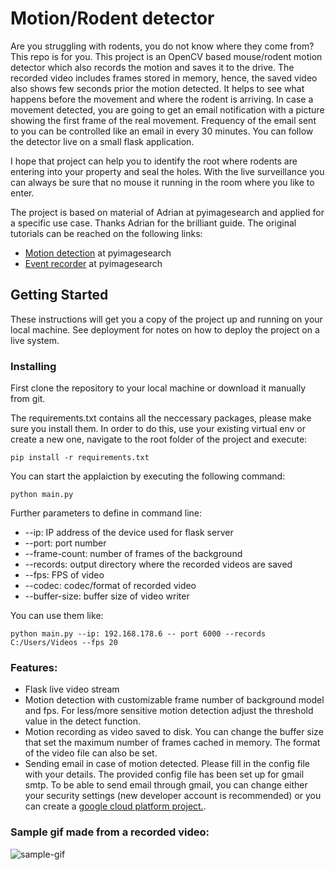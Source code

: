 # Motion/Rodent detector

Are you struggling with rodents, you do not know where they come from? This repo is for you.
This project is an OpenCV based mouse/rodent motion detector which also records the motion and saves it to the drive.
The recorded video includes frames stored in memory, hence, the saved video also shows few seconds prior the motion detected.
It helps to see what happens before the movement and where the rodent is arriving. In case a movement detected, you are going to get
an email notification with a picture showing the first frame of the real movement. Frequency of the email sent to you can be controlled
like an email in every 30 minutes.
You can follow the detector live on a small flask application.

I hope that project can help you to identify the root where rodents are entering into your property and seal the holes.
With the live surveillance you can always be sure that no mouse it running in the room where you like to enter. 

The project is based on material of Adrian at pyimagesearch and applied for a specific use case. Thanks Adrian for the brilliant guide.
The original tutorials can be reached on the following links:
* [Motion detection](https://www.pyimagesearch.com/2015/06/01/home-surveillance-and-motion-detection-with-the-raspberry-pi-python-and-opencv/) at pyimagesearch
* [Event recorder](https://www.pyimagesearch.com/2016/02/29/saving-key-event-video-clips-with-opencv/) at pyimagesearch

## Getting Started

These instructions will get you a copy of the project up and running on your local machine. See deployment for notes on how to deploy the project on a live system.

### Installing

First clone the repository to your local machine or download it manually from git.

The requirements.txt contains all the neccessary packages, please make sure you install them. In order to do this, use your existing virtual env or create a new one, navigate to the root folder of the project and execute:

```
pip install -r requirements.txt
```

You can start the applaiction by executing the following command:

```
python main.py
```

Further parameters to define in command line:
* --ip: IP address of the device used for flask server
* --port: port number
* --frame-count: number of frames of the background
* --records: output directory where the recorded videos are saved
* --fps: FPS of video
* --codec: codec/format of recorded video
* --buffer-size: buffer size of video writer

You can use them like:
```
python main.py --ip: 192.168.178.6 -- port 6000 --records C:/Users/Videos --fps 20
```

### Features:
* Flask live video stream
* Motion detection with customizable frame number of background model and fps. For less/more sensitive motion detection adjust the threshold value in the detect function.
* Motion recording as video saved to disk. You can change the buffer size that set the maximum number of frames cached in memory. The format of the video file can also be set.
* Sending email in case of motion detected. Please fill in the config file with your details. The provided config file has been set up for gmail smtp. To be able to send email through gmail, 
you can change either your security settings (new developer account is recommended) or you can create a [google cloud platform project.](https://developers.google.com/gmail/api/quickstart/python).
  
  
 ### Sample gif made from a recorded video:
 ![sample-gif](https://github.com/sand-ki/roedent-motion-detector/blob/main/assets/mouse.gif)
 